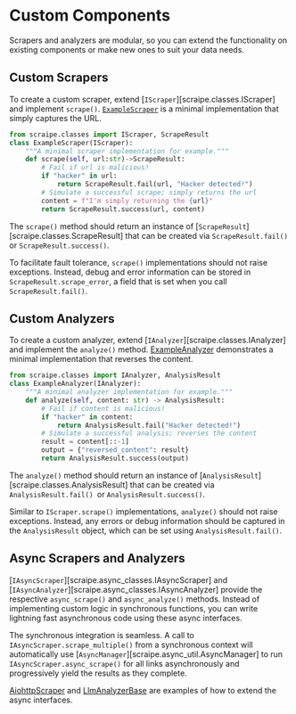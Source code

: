 # Custom Components

Scrapers and analyzers are modular, so you can extend the functionality on existing components or make new ones to suit your data needs.

## Custom Scrapers

To create a custom scraper, extend [`IScraper`][scraipe.classes.IScraper] and implement `scrape()`. [`ExampleScraper`](https://github.com/SnpM/scraipe/blob/main/scraipe/defaults/examples.py) is a minimal implementation that simply captures the URL.

```python
from scraipe.classes import IScraper, ScrapeResult
class ExampleScraper(IScraper):
    """A minimal scraper implementation for example."""
    def scrape(self, url:str)->ScrapeResult:
        # Fail if url is malicious!
        if "hacker" in url:
            return ScrapeResult.fail(url, "Hacker detected!")
        # Simulate a successful scrape; simply returns the url
        content = f"I'm simply returning the {url}"
        return ScrapeResult.success(url, content)
```

The `scrape()` method should return an instance of [`ScrapeResult`][scraipe.classes.ScrapeResult] that can be created via `ScrapeResult.fail() `or `ScrapeResult.success()`.

To facilitate fault tolerance, `scrape()` implementations should not raise exceptions. Instead, debug and error information can be stored in `ScrapeResult.scrape_error`, a field that is set when you call `ScrapeResult.fail()`.

## Custom Analyzers

To create a custom analyzer, extend [`IAnalyzer`][scraipe.classes.IAnalyzer] and implement the `analyze()` method. [ExampleAnalyzer](https://github.com/SnpM/scraipe/blob/main/scraipe/defaults/examples.py) demonstrates a minimal implementation that reverses the content.

```python
from scraipe.classes import IAnalyzer, AnalysisResult
class ExampleAnalyzer(IAnalyzer):
    """A minimal analyzer implementation for example."""
    def analyze(self, content: str) -> AnalysisResult:
        # Fail if content is malicious!
        if "hacker" in content:
            return AnalysisResult.fail("Hacker detected!")
        # Simulate a successful analysis; reverses the content
        result = content[::-1]
        output = {"reversed_content": result}
        return AnalysisResult.success(output)
```

The `analyze()` method should return an instance of [`AnalysisResult`][scraipe.classes.AnalysisResult] that can be created via `AnalysisResult.fail() `or `AnalysisResult.success()`.

Similar to `IScraper.scrape()` implementations, `analyze()` should not raise exceptions. Instead, any errors or debug information should be captured in the `AnalysisResult` object, which can be set using `AnalysisResult.fail()`.

## Async Scrapers and Analyzers

[`IAsyncScraper`][scraipe.async_classes.IAsyncScraper] and [`IAsyncAnalyzer`][scraipe.async_classes.IAsyncAnalyzer] provide the respective `async_scrape()` and `async_analyze()` methods. Instead of implementing custom logic in synchronous functions, you can write lightning fast asynchronous code using these async interfaces.

The synchronous integration is seamless. A call to `IAsyncScraper.scrape_multiple()` from a synchronous context will automatically use [`AsyncManager`][scraipe.async_util.AsyncManager] to run `IAsyncScraper.async_scrape()` for all links asynchronously and progressively yield the results as they complete.

[AiohttpScraper](https://github.com/SnpM/scraipe/blob/main/scraipe/extended/aiohttp_scraper.py) and [LlmAnalyzerBase](https://github.com/SnpM/scraipe/blob/main/scraipe/extended/llm_analyzers.py) are examples of how to extend the async interfaces.